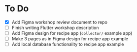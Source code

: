 # To Do

- [x] Add Figma workshop review document to repo
- [ ] Finish writing Flutter workshop description
- [ ] Add Figma design for recipe app (`collector/` example app)
- [ ] Make 3 pages as in Figma design for recipe app example
- [ ] Add local database functionality to recipe app example
